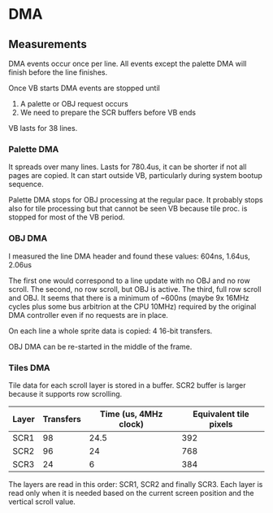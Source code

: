 # DMA

## Measurements

DMA events occur once per line. All events except the palette DMA will finish before the line finishes.

Once VB starts DMA events are stopped until
1. A palette or OBJ request occurs
2. We need to prepare the SCR buffers before VB ends

VB lasts for 38 lines.

### Palette DMA

It spreads over many lines. Lasts for 780.4us, it can be shorter if not all pages are copied. It can start outside VB, particularly during system bootup sequence.

Palette DMA stops for OBJ processing at the regular pace. It probably stops also for tile processing but that cannot be seen VB because tile proc. is stopped for most of the VB period.

### OBJ DMA

I measured the line DMA header and found these values: 604ns, 1.64us, 2.06us

The first one would correspond to a line update with no OBJ and no row scroll. The second, no row scroll, but OBJ is active. The third, full row scroll and OBJ. It seems that there is a minimum of ~600ns (maybe 9x 16MHz cycles plus some bus arbitrion at the CPU 10MHz) required by the original DMA controller even if no requests are in place. 

On each line a whole sprite data is copied: 4 16-bit transfers.

OBJ DMA can be re-started in the middle of the frame.

### Tiles DMA

Tile data for each scroll layer is stored in a buffer. SCR2 buffer is larger because it supports row scrolling.

Layer | Transfers | Time (us, 4MHz clock) | Equivalent tile pixels
------|-----------|-----------------------|------------------------
SCR1  |  98       | 24.5                  | 392
SCR2  |  96       | 24                    | 768
SCR3  |  24       | 6                     | 384

The layers are read in this order: SCR1, SCR2 and finally SCR3. Each layer is read only when it is needed based on the current screen position and the vertical scroll value.

